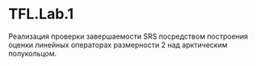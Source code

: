 # TFL.Lab.1
Реализация проверки завершаемости SRS посредством построения оценки линейных операторах размерности 2 над арктическим полукольцом.
